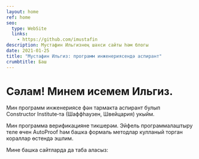 ```yaml
---
layout: home
ref: home
seo:
  type: WebSite
  links:
    - https://github.com/imustafin
description: Мустафин Ильгизнең шәхси сайты һәм блогы
date: 2021-01-25
title: "Мустафин Ильгиз: программ инженериясендә аспирант"
crumbtitle: Баш
---
```

# Сәлам! Минем исемем Ильгиз.

Мин программ инженериясе фән тармакта аспирант булып Constructor Institute&#8209;та (Шаффһаузен,
Швейцария) укыйм.

Мин программа верификацияне тикшерәм. Эйфель программалаштыру теле өчен
AutoProof һәм башка формаль методлар кулланый торган кораллар өстендә эшлим.

Мине башка сайтларда да таба аласыз:
